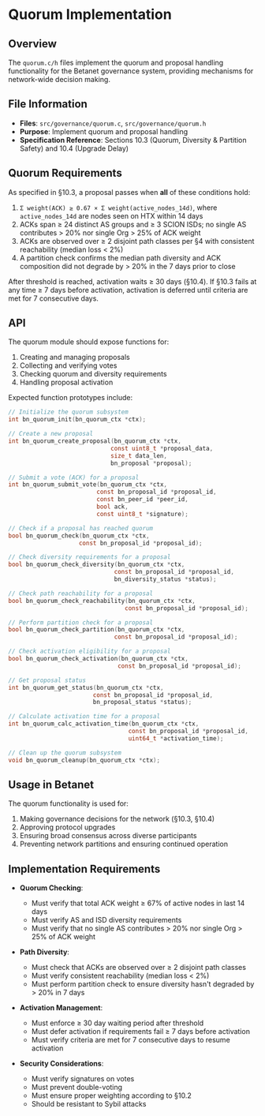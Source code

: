 # Quorum Implementation

## Overview

The `quorum.c/h` files implement the quorum and proposal handling functionality for the Betanet governance system, providing mechanisms for network-wide decision making.

## File Information

- **Files**: `src/governance/quorum.c`, `src/governance/quorum.h`
- **Purpose**: Implement quorum and proposal handling
- **Specification Reference**: Sections 10.3 (Quorum, Diversity & Partition Safety) and 10.4 (Upgrade Delay)

## Quorum Requirements

As specified in §10.3, a proposal passes when **all** of these conditions hold:

1. `Σ weight(ACK) ≥ 0.67 × Σ weight(active_nodes_14d)`, where `active_nodes_14d` are nodes seen on HTX within 14 days
2. ACKs span ≥ 24 distinct AS groups and ≥ 3 SCION ISDs; no single AS contributes > 20% nor single Org > 25% of ACK weight
3. ACKs are observed over ≥ 2 disjoint path classes per §4 with consistent reachability (median loss < 2%)
4. A partition check confirms the median path diversity and ACK composition did not degrade by > 20% in the 7 days prior to close

After threshold is reached, activation waits ≥ 30 days (§10.4). If §10.3 fails at any time ≥ 7 days before activation, activation is deferred until criteria are met for 7 consecutive days.

## API

The quorum module should expose functions for:

1. Creating and managing proposals
2. Collecting and verifying votes
3. Checking quorum and diversity requirements
4. Handling proposal activation

Expected function prototypes include:

```c
// Initialize the quorum subsystem
int bn_quorum_init(bn_quorum_ctx *ctx);

// Create a new proposal
int bn_quorum_create_proposal(bn_quorum_ctx *ctx,
                             const uint8_t *proposal_data,
                             size_t data_len,
                             bn_proposal *proposal);

// Submit a vote (ACK) for a proposal
int bn_quorum_submit_vote(bn_quorum_ctx *ctx,
                         const bn_proposal_id *proposal_id,
                         const bn_peer_id *peer_id,
                         bool ack,
                         const uint8_t *signature);

// Check if a proposal has reached quorum
bool bn_quorum_check(bn_quorum_ctx *ctx,
                    const bn_proposal_id *proposal_id);

// Check diversity requirements for a proposal
bool bn_quorum_check_diversity(bn_quorum_ctx *ctx,
                              const bn_proposal_id *proposal_id,
                              bn_diversity_status *status);

// Check path reachability for a proposal
bool bn_quorum_check_reachability(bn_quorum_ctx *ctx,
                                 const bn_proposal_id *proposal_id);

// Perform partition check for a proposal
bool bn_quorum_check_partition(bn_quorum_ctx *ctx,
                              const bn_proposal_id *proposal_id);

// Check activation eligibility for a proposal
bool bn_quorum_check_activation(bn_quorum_ctx *ctx,
                               const bn_proposal_id *proposal_id);

// Get proposal status
int bn_quorum_get_status(bn_quorum_ctx *ctx,
                        const bn_proposal_id *proposal_id,
                        bn_proposal_status *status);

// Calculate activation time for a proposal
int bn_quorum_calc_activation_time(bn_quorum_ctx *ctx,
                                  const bn_proposal_id *proposal_id,
                                  uint64_t *activation_time);

// Clean up the quorum subsystem
void bn_quorum_cleanup(bn_quorum_ctx *ctx);
```

## Usage in Betanet

The quorum functionality is used for:

1. Making governance decisions for the network (§10.3, §10.4)
2. Approving protocol upgrades
3. Ensuring broad consensus across diverse participants
4. Preventing network partitions and ensuring continued operation

## Implementation Requirements

- **Quorum Checking**:
  - Must verify that total ACK weight ≥ 67% of active nodes in last 14 days
  - Must verify AS and ISD diversity requirements
  - Must verify that no single AS contributes > 20% nor single Org > 25% of ACK weight

- **Path Diversity**:
  - Must check that ACKs are observed over ≥ 2 disjoint path classes
  - Must verify consistent reachability (median loss < 2%)
  - Must perform partition check to ensure diversity hasn't degraded by > 20% in 7 days

- **Activation Management**:
  - Must enforce ≥ 30 day waiting period after threshold
  - Must defer activation if requirements fail ≥ 7 days before activation
  - Must verify criteria are met for 7 consecutive days to resume activation

- **Security Considerations**:
  - Must verify signatures on votes
  - Must prevent double-voting
  - Must ensure proper weighting according to §10.2
  - Should be resistant to Sybil attacks